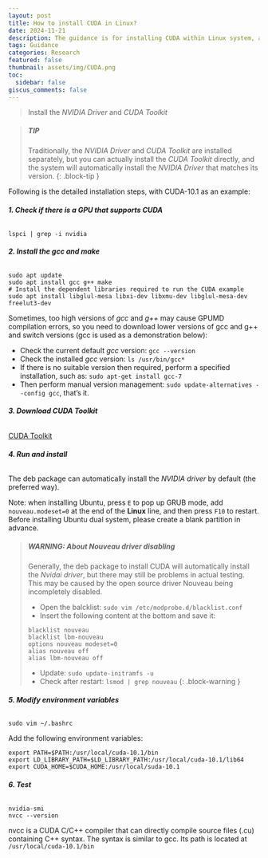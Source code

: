 ```yaml
---
layout: post
title: How to install CUDA in Linux?
date: 2024-11-21
description: The guidance is for installing CUDA within Linux system, and the further GPU computing.
tags: Guidance
categories: Research
featured: false
thumbnail: assets/img/CUDA.png
toc:
  sidebar: false
giscus_comments: false
---
```


> Install the _NVIDIA Driver_ and _CUDA Toolkit_

> ##### TIP
>
> Traditionally, the _NVIDIA Driver_ and _CUDA Toolkit_ are installed separately,
> but you can actually install the _CUDA Toolkit_ directly, and the system will
> automatically install the _NVIDIA Driver_ that matches its version.
> {: .block-tip }

Following is the detailed installation steps, with CUDA-10.1 as an example:

###### **1. Check if there is a GPU that supports CUDA**

```shell
lspci | grep -i nvidia
```

###### **2. Install the _gcc_ and _make_**

```shell
sudo apt update
sudo apt install gcc g++ make
# Install the dependent libraries required to run the CUDA example
sudo apt install libglul-mesa libxi-dev libxmu-dev libglul-mesa-dev freelut3-dev
```

Sometimes, too high versions of _gcc_ and _g++_ may cause GPUMD compilation errors, so
you need to download lower versions of gcc and g++ and switch versions (gcc is used as a demonstration below):

- Check the current default _gcc_ version: `gcc --version`
- Check the installed _gcc_ version: `ls /usr/bin/gcc*`
- If there is no suitable version then required, perform a specified installation, such as: `sudo apt-get install gcc-7`
- Then perform manual version management: `sudo update-alternatives --config gcc`, that’s it.

###### **3. Download _CUDA Toolkit_**

[CUDA Toolkit](https://developer.nvidia.com/cuda-downloads)

###### **4. Run and install**

The deb package can automatically install the _NVIDIA driver_ by default (the preferred way).

Note: when installing Ubuntu, press `E` to pop up GRUB mode, add `nouveau.modeset=0` at the end of the **Linux** line,
and then press `F10` to restart. Before installing Ubuntu dual system, please create a blank partition in advance.

> ##### WARNING: About Nouveau driver disabling
>
> Generally, the deb package to install CUDA will automatically install the _Nvidai driver_,
> but there may still be problems in actual testing. This may be caused by the open source driver Nouveau being incompletely disabled.
>
> - Open the balcklist: `sudo vim /etc/modprobe.d/blacklist.conf`
> - Insert the following content at the bottom and save it:
>
> ```text
> blacklist nouveau
> blacklist lbm-nouveau
> options nouveau modeset=0
> alias nouveau off
> alias lbm-nouveau off
> ```
>
> - Update: `sudo update-initramfs -u`
> - Check after restart: `lsmod | grep nouveau`
>   {: .block-warning }

###### **5. Modify environment variables**

```shell
sudo vim ~/.bashrc
```

Add the following environment variables:

```text
export PATH=$PATH:/usr/local/cuda-10.1/bin
export LD_LIBRARY_PATH=$LD_LIBRARY_PATH:/usr/local/cuda-10.1/lib64
export CUDA_HOME=$CUDA_HOME:/usr/local/suda-10.1
```

###### **6. Test**

```shell
nvidia-smi
nvcc --version
```

nvcc is a CUDA C/C++ compiler that can directly compile source files (.cu) containing C++ syntax. The syntax is similar to gcc. Its path is located at `/usr/local/cuda-10.1/bin`
